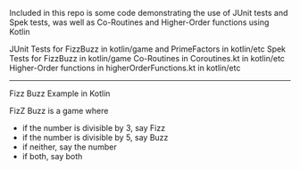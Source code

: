Included in this repo is some code demonstrating the use of JUnit tests and Spek tests, was well as Co-Routines and Higher-Order functions using Kotlin

JUnit Tests for FizzBuzz in kotlin/game and PrimeFactors in kotlin/etc
Spek Tests for FizzBuzz in kotlin/game
Co-Routines in Coroutines.kt in kotlin/etc
Higher-Order functions in higherOrderFunctions.kt in kotlin/etc

************************************************************

Fizz Buzz Example in Kotlin

FizZ Buzz is a game where
- if the number is divisible by 3, say Fizz
- if the number is divisible by 5, say Buzz
- if neither, say the number
- if both, say both
